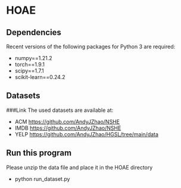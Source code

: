 # HOAE

## Dependencies
Recent versions of the following packages for Python 3 are required:
* numpy==1.21.2
* torch==1.9.1
* scipy==1.7.1
* scikit-learn==0.24.2

## Datasets
###Link
The used datasets are available at:
* ACM https://github.com/AndyJZhao/NSHE
* IMDB https://github.com/AndyJZhao/NSHE
* YELP https://github.com/AndyJZhao/HGSL/tree/main/data

## Run this program
Please unzip the data file and place it in the HOAE directory
* python run_dataset.py
